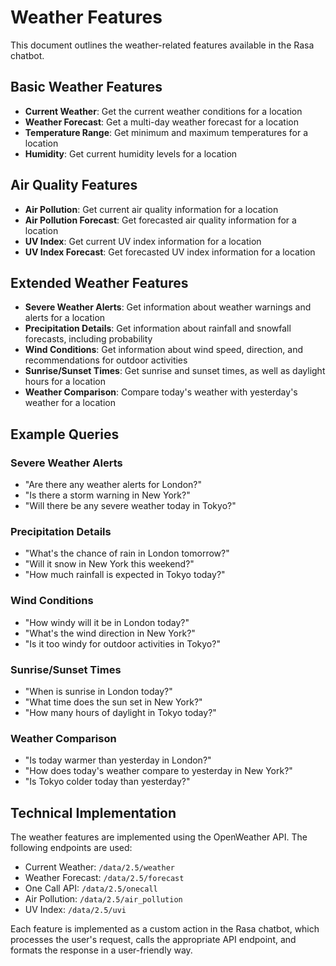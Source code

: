 # Weather Features

This document outlines the weather-related features available in the Rasa chatbot.

## Basic Weather Features

- **Current Weather**: Get the current weather conditions for a location
- **Weather Forecast**: Get a multi-day weather forecast for a location
- **Temperature Range**: Get minimum and maximum temperatures for a location
- **Humidity**: Get current humidity levels for a location

## Air Quality Features

- **Air Pollution**: Get current air quality information for a location
- **Air Pollution Forecast**: Get forecasted air quality information for a location
- **UV Index**: Get current UV index information for a location
- **UV Index Forecast**: Get forecasted UV index information for a location

## Extended Weather Features

- **Severe Weather Alerts**: Get information about weather warnings and alerts for a location
- **Precipitation Details**: Get information about rainfall and snowfall forecasts, including probability
- **Wind Conditions**: Get information about wind speed, direction, and recommendations for outdoor activities
- **Sunrise/Sunset Times**: Get sunrise and sunset times, as well as daylight hours for a location
- **Weather Comparison**: Compare today's weather with yesterday's weather for a location

## Example Queries

### Severe Weather Alerts
- "Are there any weather alerts for London?"
- "Is there a storm warning in New York?"
- "Will there be any severe weather today in Tokyo?"

### Precipitation Details
- "What's the chance of rain in London tomorrow?"
- "Will it snow in New York this weekend?"
- "How much rainfall is expected in Tokyo today?"

### Wind Conditions
- "How windy will it be in London today?"
- "What's the wind direction in New York?"
- "Is it too windy for outdoor activities in Tokyo?"

### Sunrise/Sunset Times
- "When is sunrise in London today?"
- "What time does the sun set in New York?"
- "How many hours of daylight in Tokyo today?"

### Weather Comparison
- "Is today warmer than yesterday in London?"
- "How does today's weather compare to yesterday in New York?"
- "Is Tokyo colder today than yesterday?"

## Technical Implementation

The weather features are implemented using the OpenWeather API. The following endpoints are used:

- Current Weather: `/data/2.5/weather`
- Weather Forecast: `/data/2.5/forecast`
- One Call API: `/data/2.5/onecall`
- Air Pollution: `/data/2.5/air_pollution`
- UV Index: `/data/2.5/uvi`

Each feature is implemented as a custom action in the Rasa chatbot, which processes the user's request, calls the appropriate API endpoint, and formats the response in a user-friendly way.